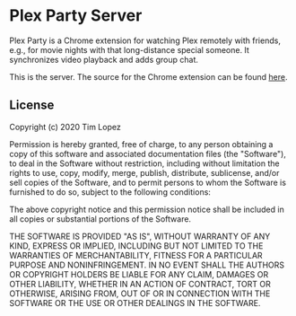 # Plex Party Server

Plex Party is a Chrome extension for watching Plex remotely with friends, e.g., for movie nights with that long-distance special someone. It synchronizes video playback and adds group chat.

This is the server. The source for the Chrome extension can be found [here](https://github.com/sciku1/plexparty-chrome).

## License

Copyright (c) 2020 Tim Lopez

Permission is hereby granted, free of charge, to any person obtaining a copy of this software and associated documentation files (the "Software"), to deal in the Software without restriction, including without limitation the rights to use, copy, modify, merge, publish, distribute, sublicense, and/or sell copies of the Software, and to permit persons to whom the Software is furnished to do so, subject to the following conditions:

The above copyright notice and this permission notice shall be included in all copies or substantial portions of the Software.

THE SOFTWARE IS PROVIDED "AS IS", WITHOUT WARRANTY OF ANY KIND, EXPRESS OR IMPLIED, INCLUDING BUT NOT LIMITED TO THE WARRANTIES OF MERCHANTABILITY, FITNESS FOR A PARTICULAR PURPOSE AND NONINFRINGEMENT. IN NO EVENT SHALL THE AUTHORS OR COPYRIGHT HOLDERS BE LIABLE FOR ANY CLAIM, DAMAGES OR OTHER LIABILITY, WHETHER IN AN ACTION OF CONTRACT, TORT OR OTHERWISE, ARISING FROM, OUT OF OR IN CONNECTION WITH THE SOFTWARE OR THE USE OR OTHER DEALINGS IN THE SOFTWARE.
